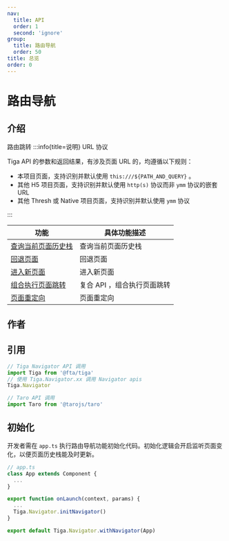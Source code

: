 ```yaml
---
nav:
  title: API
  order: 1
  second: 'ignore'
group:
  title: 路由导航
  order: 50
title: 总览
order: 0
---
```


# 路由导航

<Platform name='navigator' version='1.3.0' ></Platform>

## 介绍

路由跳转
:::info{title=说明}
URL 协议<br>

Tiga API 的参数和返回结果，有涉及页面 URL 的，均遵循以下规则：

- 本项目页面，支持识别并默认使用 `this:///${PATH_AND_QUERY}` 。
- 其他 H5 项目页面，支持识别并默认使用 `http(s)` 协议而非 `ymm` 协议的嵌套 URL
- 其他 Thresh 或 Native 项目页面，支持识别并默认使用 `ymm` 协议

:::

| 功能                                   | 具体功能描述                |
| -------------------------------------- | --------------------------- |
| [查询当前页面历史栈](./getAppPages.md) | 查询当前页面历史栈          |
| [回退页面](./pop.md)                   | 回退页面                    |
| [进入新页面](./push.md)                | 进入新页面                  |
| [组合执行页面跳转](./navigate.md)      | 复合 API ，组合执行页面跳转 |
| [页面重定向](./redirectTo.md)          | 页面重定向                  |

## 作者

<Author name="zhanxiang.shi"></Author>

## 引用

```jsx | pure
// Tiga Navigator API 调用
import Tiga from '@fta/tiga'
// 使用 Tiga.Navigator.xx 调用 Navigator apis
Tiga.Navigator

// Taro API 调用
import Taro from '@tarojs/taro'
```

## 初始化

开发者需在 `app.ts` 执行路由导航功能初始化代码。初始化逻辑会开启监听页面变化，以便页面历史栈能及时更新。

```jsx | pure
// app.ts
class App extends Component {
  ...
}

export function onLaunch(context, params) {
  ...
  Tiga.Navigator.initNavigator()
}

export default Tiga.Navigator.withNavigator(App)
```
